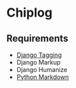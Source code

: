 Chiplog
=======

Requirements
------------

 * [Django Tagging](http://code.google.com/p/django-tagging/)
 * Django Markup
 * Django Humanize
 * [Python Markdown](http://err.no/pymarkdown/pymarkdown.py)